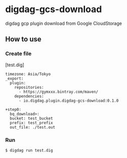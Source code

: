 # digdag-gcs-download

digdag gcp plugin download from  Google CloudStorage 

## How to use

### Create file
[test.dig]
```
timezone: Asia/Tokyo
_export:
  plugin:
    repositories:
      - https://gymxxx.bintray.com/maven/
    dependencies:
      - io.digdag.plugin.digdag-gcs-download:0.1.0

+step0:
  bq_download>:
  bucket: test_bucket
  prefix: test_prefix
  out_file: ./test.out
```

### Run

```
$ digdag run test.dig
```
